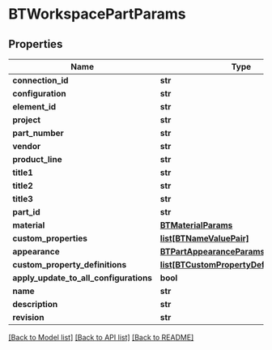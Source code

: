 # BTWorkspacePartParams

## Properties
Name | Type | Description | Notes
------------ | ------------- | ------------- | -------------
**connection_id** | **str** |  | [optional] 
**configuration** | **str** |  | [optional] 
**element_id** | **str** |  | [optional] 
**project** | **str** |  | [optional] 
**part_number** | **str** |  | [optional] 
**vendor** | **str** |  | [optional] 
**product_line** | **str** |  | [optional] 
**title1** | **str** |  | [optional] 
**title2** | **str** |  | [optional] 
**title3** | **str** |  | [optional] 
**part_id** | **str** |  | [optional] 
**material** | [**BTMaterialParams**](BTMaterialParams.md) |  | [optional] 
**custom_properties** | [**list[BTNameValuePair]**](BTNameValuePair.md) |  | [optional] 
**appearance** | [**BTPartAppearanceParams**](BTPartAppearanceParams.md) |  | [optional] 
**custom_property_definitions** | [**list[BTCustomPropertyDefinitionParams]**](BTCustomPropertyDefinitionParams.md) |  | [optional] 
**apply_update_to_all_configurations** | **bool** |  | [optional] 
**name** | **str** |  | [optional] 
**description** | **str** |  | [optional] 
**revision** | **str** |  | [optional] 

[[Back to Model list]](../README.md#documentation-for-models) [[Back to API list]](../README.md#documentation-for-api-endpoints) [[Back to README]](../README.md)


